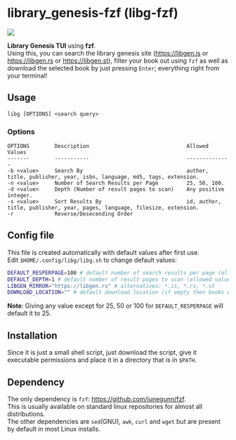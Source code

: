 # library_genesis-fzf (libg-fzf)
![](libg.gif)

**Library Genesis TUI** using **fzf**.  
Using this, you can search the library genesis site (https://libgen.is or https://libgen.rs or https://libgen.st), filter your book out using `fzf` as well as download the selected book by just pressing `Enter`; everything right from your terminal!

## Usage
`libg [OPTIONS] <search query>`

### Options
```
OPTIONS        Description                               Allowed Values
-------        -----------                               --------------
-b <value>     Search By                                 author, title, publisher, year, isbn, language, md5, tags, extension.
-n <value>     Number of Search Results per Page         25, 50, 100.
-d <value>     Depth (Number of result pages to scan)    Any positive integer.
-s <value>     Sort Results By                           id, author, title, publisher, year, pages, language, filesize, extension.
-r             Reverse/Desecending Order
```

## Config file
This file is created automatically with default values after first use.  
Edit `$HOME/.config/libg/libg.sh` to change default values:

```bash
DEFAULT_RESPERPAGE=100 # default number of search results per page (allowed values: 25, 50, 100)
DEFAULT_DEPTH=1 # default number of result pages to scan (allowed values: any positive integer)
LIBGEN_MIRROR="https://libgen.rs" # alternatives: *.is, *.rs, *.st	
DOWNLOAD_LOCATION="" # default download location (if empty then books will be downloaded to current directory)
```

**Note**: Giving any value except for 25, 50 or 100 for `DEFAULT_RESPERPAGE` will default it to 25.

## Installation
Since it is just a small shell script, just download the script, give it executable permissions and place it in a directory that is in `$PATH`.

## Dependency
The only dependency is `fzf`: https://github.com/junegunn/fzf.   
This is usually available on standard linux repositories for almost all distributions.  
The other dependencies are `sed`(GNU), `awk`, `curl` and `wget` but are present by default in most Linux installs. 
